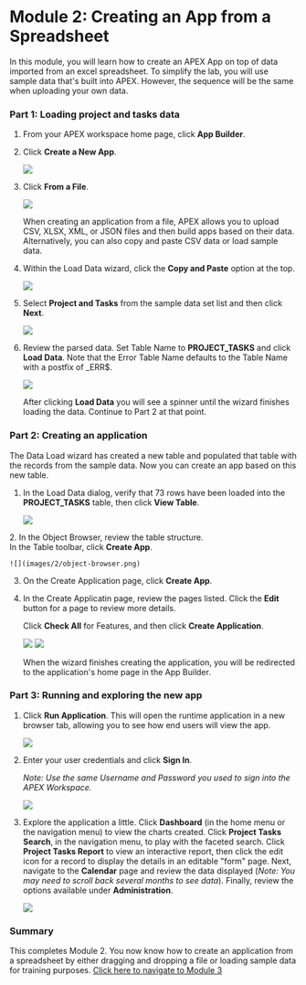 # Module 2: Creating an App from a Spreadsheet

In this module, you will learn how to create an APEX App on top of data imported from an excel spreadsheet. To simplify the lab, you will use sample data that's built into APEX. However, the sequence will be the same when uploading your own data.

### **Part 1**: Loading project and tasks data  
 
1.  From your APEX workspace home page, click **App Builder**.
2.  Click **Create a New App**.

    ![](images/2/create-a-new-app.png)

3.  Click **From a File**.

    ![](images/2/from-a-file.png)

    When creating an application from a file, APEX allows you to upload CSV, XLSX, XML, or JSON files and then build apps based on their data. Alternatively, you can also copy and paste CSV data or load sample data.

4.  Within the Load Data wizard, click the **Copy and Paste** option at the top. 

    ![](images/2/copy-paste.png)


5. Select **Project and Tasks** from the sample data set list and then click **Next**.

    ![](images/2/copy-paste-projects-tasks.png)

5.  Review the parsed data. Set Table Name to **PROJECT_TASKS** and click **Load Data**. Note that the Error Table Name defaults to the Table Name with a postfix of \_ERR$.

    ![](images/2/new-table-name.png)
    
    After clicking **Load Data** you will see a spinner until the wizard finishes loading the data. Continue to Part 2 at that point.

### **Part 2**: Creating an application 

The Data Load wizard has created a new table and populated that table with the records from the sample data. Now you can create an app based on this new table.

1.  In the Load Data dialog, verify that 73 rows have been loaded into the **PROJECT_TASKS** table, then click **View Table**. 

    ![](images/2/continue-to-view-object.png)

[//]: # (click **Create Application**. )
[//]: # (images/2/continue-to-create-application-wizard.png)

[//]: # (Remove Steps 2 and 3)
2. In the Object Browser, review the table structure.   
    In the Table toolbar, click **Create App**.

    ![](images/2/object-browser.png)
    
3. On the Create Application page, click **Create App**.
    
2. In the Create Applicatin page, review the pages listed. Click the **Edit** button for a page to review more details.

    Click **Check All** for Features, and then click **Create Application**.

    ![](images/2/name-for-application.png)
    ![](images/2/create-application.png)

    When the wizard finishes creating the application, you will be redirected to the application's home page in the App Builder.

### **Part 3**: Running and exploring the new app

1.  Click **Run Application**. This will open the runtime application in a new browser tab, allowing you to see how end users will view the app.

    ![](images/2/run-application.png)

2.  Enter your user credentials and click **Sign In**.

    *Note: Use the same Username and Password you used to sign into the APEX Workspace.*

    ![](images/2/sign-in.png)

3.  Explore the application a little. Click **Dashboard** (in the home menu or the navigation menu) to view the charts created. Click **Project Tasks Search**, in the navigation menu, to play with the faceted search. Click **Project Tasks Report** to view an interactive report, then click the edit icon for a record to display the details in an editable "form" page. Next, navigate to the **Calendar** page and review the data displayed (*Note: You may need to scroll back several months to see data*). Finally, review the options available under **Administration**.

    ![](images/2/new-app.png)

### **Summary**

This completes Module 2. You now know how to create an application from a spreadsheet by either dragging and dropping a file or loading sample data for training purposes. [Click here to navigate to Module 3](3-improving-the-faceted-search.md)
